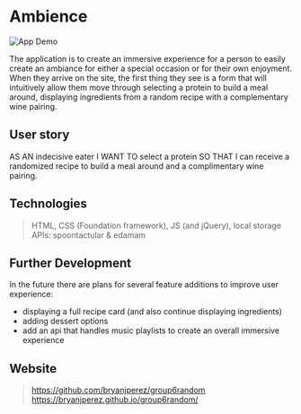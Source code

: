 # Ambience
![App Demo](./assets/images/ambience-demo.gif)

The application is to create an immersive experience for a person to easily create an ambiance for either a special occasion or for their own enjoyment. When they arrive on the site, the first thing they see is a form that will intuitively allow them move through selecting a protein to build a meal around, displaying ingredients from a random recipe with a complementary wine pairing. 


## User story
AS AN indecisive eater I WANT TO  select a protein SO THAT I can receive a randomized recipe to build a meal around and a complimentary wine pairing. 

## Technologies
> HTML, CSS (Foundation framework), JS (and jQuery), local storage 
> APIs: spoontactular & edamam

## Further Development
In the future there are plans for several feature additions to improve user experience:
- displaying a full recipe card (and also continue displaying ingredients)
- adding dessert options 
- add an api that handles music playlists to create an overall immersive experience

## Website
> https://github.com/bryanjperez/group6random </br>
> https://bryanjperez.github.io/group6random/